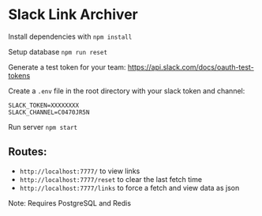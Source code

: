# Slack Link Archiver

Install dependencies with `npm install`

Setup database `npm run reset`

Generate a test token for your team: https://api.slack.com/docs/oauth-test-tokens



Create a `.env` file in the root directory with your slack token and channel:

```
SLACK_TOKEN=XXXXXXXX
SLACK_CHANNEL=C0470JR5N
```


Run server `npm start`

## Routes:

- `http://localhost:7777/` to view links
- `http://localhost:7777/reset` to clear the last fetch time
- `http://localhost:7777/links` to force a fetch and view data as json


Note: Requires PostgreSQL and Redis
